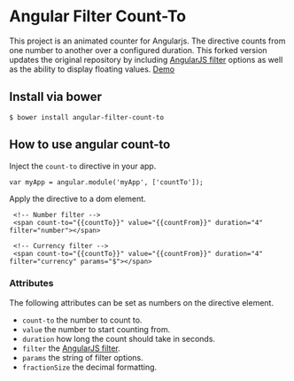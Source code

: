 # Angular Filter Count-To

This project is an animated counter for Angularjs. The directive counts from one number to another over a configured duration. This forked version updates the original repository by including [AngularJS filter](https://docs.angularjs.org/api/ng/filter) options as well as the ability to display floating values.
[Demo](http://pfitzpaddy.github.io/angular-filter-count-to/)

## Install via bower

```
$ bower install angular-filter-count-to
```

## How to use angular count-to

Inject the `count-to` directive in your app.

```
var myApp = angular.module('myApp', ['countTo']);
```

Apply the directive to a dom element.
```
 <!-- Number filter -->
 <span count-to="{{countTo}}" value="{{countFrom}}" duration="4" filter="number"></span>
```

```
 <!-- Currency filter -->
 <span count-to="{{countTo}}" value="{{countFrom}}" duration="4" filter="currency" params="$"></span>
```


### Attributes

The following attributes can be set as numbers on the directive element.

- ```count-to```  the number to count to.
- ```value```  the number to start counting from.
- ```duration```  how long the count should take in seconds.
- ```filter```  the [AngularJS filter](https://docs.angularjs.org/api/ng/filter).
- ```params```  the string of filter options.
- ```fractionSize```  the decimal formatting.
